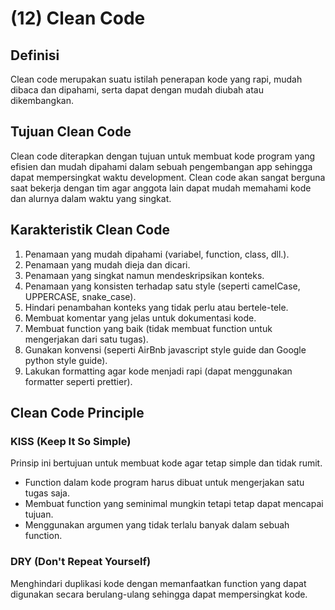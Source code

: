 # (12) Clean Code

## Definisi

Clean code merupakan suatu istilah penerapan kode yang rapi, mudah dibaca dan dipahami, serta dapat dengan mudah diubah atau dikembangkan.

## Tujuan Clean Code

Clean code diterapkan dengan tujuan untuk membuat kode program yang efisien dan mudah dipahami dalam sebuah pengembangan app sehingga dapat mempersingkat waktu development. Clean code akan sangat berguna saat bekerja dengan tim agar anggota lain dapat mudah memahami kode dan alurnya dalam waktu yang singkat.

## Karakteristik Clean Code

1. Penamaan yang mudah dipahami (variabel, function, class, dll.).
2. Penamaan yang mudah dieja dan dicari.
3. Penamaan yang singkat namun mendeskripsikan konteks.
4. Penamaan yang konsisten terhadap satu style (seperti camelCase, UPPERCASE, snake_case).
5. Hindari penambahan konteks yang tidak perlu atau bertele-tele.
6. Membuat komentar yang jelas untuk dokumentasi kode.
7. Membuat function yang baik (tidak membuat function untuk mengerjakan dari satu tugas).
8. Gunakan konvensi (seperti AirBnb javascript style guide dan Google python style guide).
9. Lakukan formatting agar kode menjadi rapi (dapat menggunakan formatter seperti prettier).

## Clean Code Principle

### KISS (Keep It So Simple)

Prinsip ini bertujuan untuk membuat kode agar tetap simple dan tidak rumit.

- Function dalam kode program harus dibuat untuk mengerjakan satu tugas saja.
- Membuat function yang seminimal mungkin tetapi tetap dapat mencapai tujuan.
- Menggunakan argumen yang tidak terlalu banyak dalam sebuah function.

### DRY (Don't Repeat Yourself)

Menghindari duplikasi kode dengan memanfaatkan function yang dapat digunakan secara berulang-ulang sehingga dapat mempersingkat kode.
